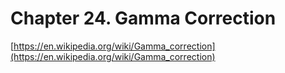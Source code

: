 # Chapter 24. Gamma Correction

[https://en.wikipedia.org/wiki/Gamma_correction](https://en.wikipedia.org/wiki/Gamma_correction)